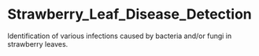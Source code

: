 # Strawberry_Leaf_Disease_Detection
Identification of various infections caused by bacteria and/or fungi in strawberry leaves. 

